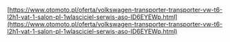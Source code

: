 [https://www.otomoto.pl/oferta/volkswagen-transporter-transporter-vw-t6-l2h1-vat-1-salon-pl-1wlasciciel-serwis-aso-ID6EYEWp.html](https://www.otomoto.pl/oferta/volkswagen-transporter-transporter-vw-t6-l2h1-vat-1-salon-pl-1wlasciciel-serwis-aso-ID6EYEWp.html)